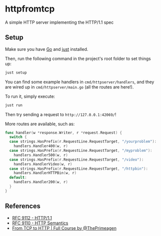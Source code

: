 # httpfromtcp

A simple HTTP server implementing the HTTP/1.1 spec

## Setup

Make sure you have [Go](https://go.dev/doc/install) and
[just](https://github.com/casey/just) installed.

Then, run the following command in the project's root folder to set things up:

```bash
just setup
```

You can find some example handlers in `cmd/httpserver/handlers`,
and they are wired up in `cmd/httpserver/main.go` (all the routes are here!).

To run it, simply execute:

```bash
just run
```

Then try sending a request to `http://127.0.0.1:42069/`!

More routes are available, such as:

```go
func handler(w *response.Writer, r *request.Request) {
  switch {
  case strings.HasPrefix(r.RequestLine.RequestTarget, "/yourproblem"):
    handlers.Handler400(w, r)
  case strings.HasPrefix(r.RequestLine.RequestTarget, "/myproblem"):
    handlers.Handler500(w, r)
  case strings.HasPrefix(r.RequestLine.RequestTarget, "/video"):
    handlers.HandlerVideo(w, r)
  case strings.HasPrefix(r.RequestLine.RequestTarget, "/httpbin"):
    handlers.HandlerHTTPBin(w, r)
  default:
    handlers.Handler200(w, r)
  }
}
```

## References

- [RFC 9112 - HTTP/1.1](https://datatracker.ietf.org/doc/html/rfc9112)
- [RFC 9110 - HTTP Semantics](https://datatracker.ietf.org/doc/html/rfc9110)
- [From TCP to HTTP | Full Course by @ThePrimeagen](https://www.youtube.com/watch?v=FknTw9bJsXM)
